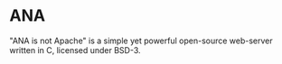 # ANA
"ANA is not Apache" is a simple yet powerful open-source web-server written in C, licensed under BSD-3.
